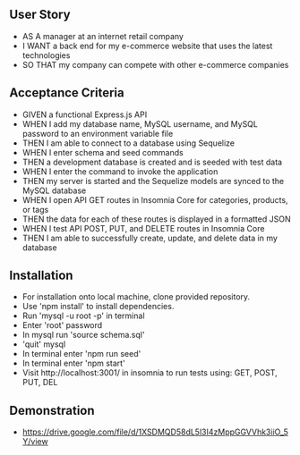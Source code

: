 ## User Story

* AS A manager at an internet retail company
* I WANT a back end for my e-commerce website that uses the latest technologies
* SO THAT my company can compete with other e-commerce companies

## Acceptance Criteria

* GIVEN a functional Express.js API
* WHEN I add my database name, MySQL username, and MySQL password to an environment variable file
* THEN I am able to connect to a database using Sequelize
* WHEN I enter schema and seed commands
* THEN a development database is created and is seeded with test data
* WHEN I enter the command to invoke the application
* THEN my server is started and the Sequelize models are synced to the MySQL database
* WHEN I open API GET routes in Insomnia Core for categories, products, or tags
* THEN the data for each of these routes is displayed in a formatted JSON
* WHEN I test API POST, PUT, and DELETE routes in Insomnia Core
* THEN I am able to successfully create, update, and delete data in my database

## Installation
* For installation onto local machine, clone provided repository.
* Use 'npm install' to install dependencies.
* Run 'mysql -u root -p' in terminal
* Enter 'root' password
* In mysql run 'source schema.sql'
* 'quit' mysql
* In terminal enter 'npm run seed'
* In terminal enter 'npm start'
* Visit http://localhost:3001/ in insomnia to run tests using: GET, POST, PUT, DEL


## Demonstration

* https://drive.google.com/file/d/1XSDMQD58dL5l3I4zMppGGVVhk3iiO_5Y/view

